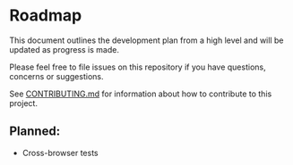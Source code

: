# Roadmap

This document outlines the development plan from a high level and will be updated as progress is made.

Please feel free to file issues on this repository if you have questions, concerns or suggestions.

See [CONTRIBUTING.md](https://github.com/rochars/uint-buffer/blob/master/CONTRIBUTING.md) for information about how to contribute to this project.

## Planned:
- Cross-browser tests
